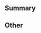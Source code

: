 <!--
  Thanks for contributing!

  If it's a typo fix or a minor documentation update, don't hesitate to skip the rest of the template.
-->

## Summary

<!--
  In a few sentences, describe the changes.
  If it is s a bug fix, then link it to the issue, for example, "Fixes #XXX"
-->

## Other

<!--
  If there's anything else that's important and relevant to your pull
  request, mention that information here.

  Do you want to provide any screenshots or a link to the working example to see the changes?
  Is there anything you would like the reviewers to focus on?
  Is there any non-trivial motivation for the decisions you made?
-->

